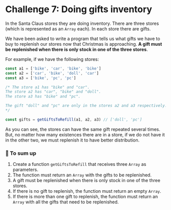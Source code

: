 # Challenge 7: Doing gifts inventory

In the Santa Claus stores they are doing inventory. There are three stores (which is represented as an `Array` each). In each store there are gifts.

We have been asked to write a program that tells us what gifts we have to buy to replenish our stores now that Christmas is approaching. **A gift must be replenished when there is only stock in one of the three stores**.

For example, if we have the following stores:

```javascript
const a1 = ['bike', 'car', 'bike', 'bike']
const a2 = ['car', 'bike', 'doll', 'car']
const a3 = ['bike', 'pc', 'pc']

/* The store a1 has "bike" and "car".
The store a2 has "car", "bike" and "doll".
The store a3 has "bike" and "pc".

The gift "doll" and "pc" are only in the stores a2 and a3 respectively.
*/

const gifts = getGiftsToRefill(a1, a2, a3) // ['doll', 'pc']
```

As you can see, the stores can have the same gift repeated several times. But, no matter how many existences there are in a store, if we do not have it in the other two, we must replenish it to have better distribution.

### 📝 To sum up

1. Create a function `getGiftsToRefill` that receives three `Array` as parameters.
2. The function must return an `Array` with the gifts to be replenished.
3. A gift must be replenished when there is only stock in one of the three stores.
4. If there is no gift to replenish, the function must return an empty `Array`.
5. If there is more than one gift to replenish, the function must return an `Array` with all the gifts that need to be replenished.
